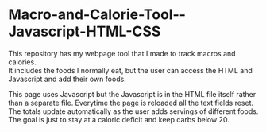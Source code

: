 # Macro-and-Calorie-Tool--Javascript-HTML-CSS

This repository has my webpage tool that I made to track macros and calories.  
It includes the foods I normally eat, but the user can access the HTML and Javascript and add their own foods.  

This page uses Javascript but the Javascript is in the HTML file itself rather than a separate file.  Everytime 
the page is reloaded all the text fields reset.  The totals update automatically as the user adds servings of different
foods.  The goal is just to stay at a caloric deficit and keep carbs below 20.  
